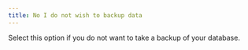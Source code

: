 ```yaml
---
title: No I do not wish to backup data
---
```



Select this option if you do not want to take a backup of your database.
